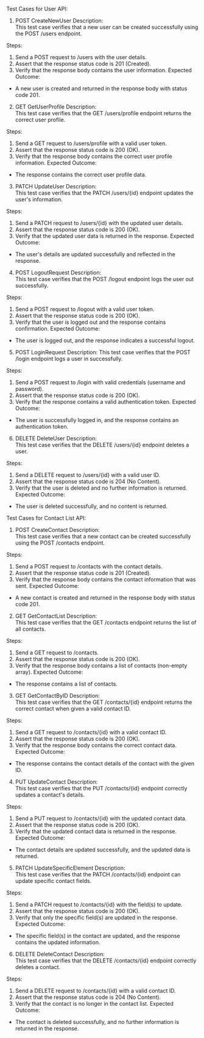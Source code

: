 Test Cases for User API:

1. POST CreateNewUser
   Description:  
   This test case verifies that a new user can be created successfully using the POST /users endpoint.

Steps:
1. Send a POST request to /users with the user details.
2. Assert that the response status code is 201 (Created).
3. Verify that the response body contains the user information.
   Expected Outcome:
- A new user is created and returned in the response body with status code 201.


2. GET GetUserProfile
   Description:  
   This test case verifies that the GET /users/profile endpoint returns the correct user profile.

Steps:
1. Send a GET request to /users/profile with a valid user token.
2. Assert that the response status code is 200 (OK).
3. Verify that the response body contains the correct user profile information.
   Expected Outcome:
- The response contains the correct user profile data.


3. PATCH UpdateUser
   Description:  
   This test case verifies that the PATCH /users/{id} endpoint updates the user's information.

Steps:
1. Send a PATCH request to /users/{id} with the updated user details.
2. Assert that the response status code is 200 (OK).
3. Verify that the updated user data is returned in the response.
   Expected Outcome:
- The user's details are updated successfully and reflected in the response.


4. POST LogoutRequest
   Description:  
   This test case verifies that the POST /logout endpoint logs the user out successfully.

Steps:
1. Send a POST request to /logout with a valid user token.
2. Assert that the response status code is 200 (OK).
3. Verify that the user is logged out and the response contains confirmation.
   Expected Outcome:
- The user is logged out, and the response indicates a successful logout.

5. POST LoginRequest
   Description:
   This test case verifies that the POST /login endpoint logs a user in successfully.

Steps:
1. Send a POST request to /login with valid credentials (username and password).
2. Assert that the response status code is 200 (OK).
3. Verify that the response contains a valid authentication token.
   Expected Outcome:
- The user is successfully logged in, and the response contains an authentication token.


6. DELETE DeleteUser
   Description:  
   This test case verifies that the DELETE /users/{id} endpoint deletes a user.

Steps:
1. Send a DELETE request to /users/{id} with a valid user ID.
2. Assert that the response status code is 204 (No Content).
3. Verify that the user is deleted and no further information is returned.
   Expected Outcome:
- The user is deleted successfully, and no content is returned.


Test Cases for Contact List API:

1. POST CreateContact
Description:  
This test case verifies that a new contact can be created successfully using the POST /contacts endpoint.

Steps:
  1. Send a POST request to /contacts with the contact details.
  2. Assert that the response status code is 201 (Created).
  3. Verify that the response body contains the contact information that was sent.
Expected Outcome:
- A new contact is created and returned in the response body with status code 201.



2. GET GetContactList
Description:  
This test case verifies that the GET /contacts endpoint returns the list of all contacts.

Steps:
  1. Send a GET request to /contacts.
  2. Assert that the response status code is 200 (OK).
  3. Verify that the response body contains a list of contacts (non-empty array).
Expected Outcome:
- The response contains a list of contacts.


3. GET GetContactByID
Description:  
This test case verifies that the GET /contacts/{id} endpoint returns the correct contact when given a valid contact ID.

Steps:
  1. Send a GET request to /contacts/{id} with a valid contact ID.
  2. Assert that the response status code is 200 (OK).
  3. Verify that the response body contains the correct contact data.
Expected Outcome:
- The response contains the contact details of the contact with the given ID.


4. PUT UpdateContact
Description:  
This test case verifies that the PUT /contacts/{id} endpoint correctly updates a contact's details.

Steps:
  1. Send a PUT request to /contacts/{id} with the updated contact data.
  2. Assert that the response status code is 200 (OK).
  3. Verify that the updated contact data is returned in the response.
Expected Outcome:
- The contact details are updated successfully, and the updated data is returned.


5. PATCH UpdateSpecificElement
Description:  
This test case verifies that the PATCH /contacts/{id} endpoint can update specific contact fields.

Steps:
  1. Send a PATCH request to /contacts/{id} with the field(s) to update.
  2. Assert that the response status code is 200 (OK).
  3. Verify that only the specific field(s) are updated in the response.
Expected Outcome:
- The specific field(s) in the contact are updated, and the response contains the updated information.


6. DELETE DeleteContact
Description:  
This test case verifies that the DELETE /contacts/{id} endpoint correctly deletes a contact.

Steps:
  1. Send a DELETE request to /contacts/{id} with a valid contact ID.
  2. Assert that the response status code is 204 (No Content).
  3. Verify that the contact is no longer in the contact list.
Expected Outcome:
- The contact is deleted successfully, and no further information is returned in the response.




